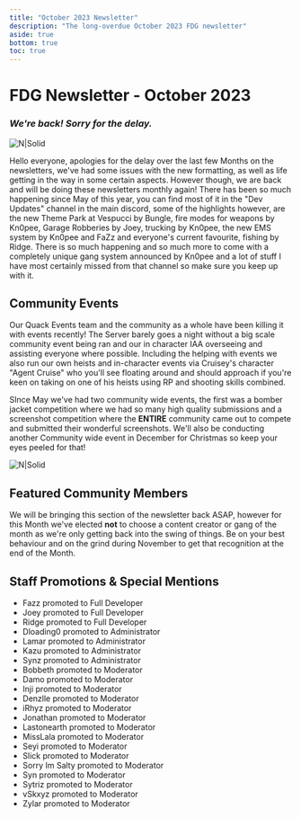 ```yaml
---
title: "October 2023 Newsletter"
description: "The long-overdue October 2023 FDG newsletter"
aside: true
bottom: true
toc: true
---
```



# FDG Newsletter - October 2023
### _We're back! Sorry for the delay._

![N|Solid](https://i.imgur.com/UVZxSfF.png)

Hello everyone, apologies for the delay over the last few Months on the newsletters, we've had some issues with the new formatting, as well as life getting in the way in some certain aspects. However though, we are back and will be doing these newsletters monthly again!
There has been so much happening since May of this year, you can find most of it in the "Dev Updates" channel in the main discord, some of the highlights however, are the new Theme Park at Vespucci by Bungle, fire modes for weapons by Kn0pee, Garage Robberies by Joey, trucking by Kn0pee, the new EMS system by Kn0pee and FaZz and everyone's current favourite, fishing by Ridge.
There is so much happening and so much more to come with a completely unique gang system announced by Kn0pee and a lot of stuff I have most certainly missed from that channel so make sure you keep up with it.

## Community Events

Our Quack Events team and the community as a whole have been killing it with events recently! The Server barely goes a night without a big scale community event being ran and our in character IAA overseeing and assisting everyone where possible.
Including the helping with events we also run our own heists and in-character events via Cruisey's character "Agent Cruise" who you'll see floating around and should approach if you're keen on taking on one of his heists using RP and shooting skills combined.

SInce May we've had two community wide events, the first was a bomber jacket competition where we had so many high quality submissions and a screenshot competition where the **ENTIRE** community came out to compete and submitted their wonderful screenshots. We'll also be conducting another Community wide event in December for Christmas so keep your eyes peeled for that!

![N|Solid](https://cdn.discordapp.com/attachments/1024227477813465149/1168707869013717002/IAA3.png?ex=6552bf05&is=65404a05&hm=c2042e2a925eae7b9ec67ff7a8497bda1bfd5c94add6b4c0bee5545a1592ada3&)

## Featured Community Members

We will be bringing this section of the newsletter back ASAP, however for this Month we've elected **not** to choose a content creator or gang of the month as we're only getting back into the swing of things. Be on your best behaviour and on the grind during November to get that recognition at the end of the Month.

## Staff Promotions & Special Mentions

- Fazz promoted to Full Developer
- Joey promoted to Full Developer
- Ridge promoted to Full Developer
- Dloading0 promoted to Administrator
- Lamar promoted to Administrator
- Kazu promoted to Administrator
- Synz promoted to Administrator
- Bobbeth promoted to Moderator
- Damo promoted to Moderator
- Inji promoted to Moderator
- Denzlle promoted to Moderator
- iRhyz promoted to Moderator
- Jonathan promoted to Moderator
- Lastonearth promoted to Moderator
- MissLala promoted to Moderator
- Seyi promoted to Moderator
- Slick promoted to Moderator
- Sorry Im Salty promoted to Moderator
- Syn promoted to Moderator
- Sytriz promoted to Moderator
- vSkxyz promoted to Moderator
- Zylar promoted to Moderator

